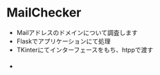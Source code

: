 # MailChecker
 <ul>
    <li>Mailアドレスのドメインについて調査します</li>
    <li>Flaskでアプリケーションにて処理</li>
    <li>TKinterにてインターフェースをもち、htppで渡す</li>
　　<li></li>
 </ul>
